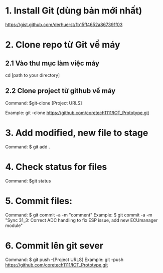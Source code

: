 # 1. Install Git (dùng bản mới nhất)
https://gist.github.com/derhuerst/1b15ff4652a867391f03
# 2. Clone repo từ Git về máy 
## 2.1 Vào thư mục làm việc máy
cd [path to your directory]
## 2.2 Clone project từ github về máy
Command:  $git-clone [Project URLS]

Example: git -clone https://github.com/coretech1111/IOT_Prototype.git

# 3.  Add modified, new file to stage
Command:  $ git  add . 
# 4. Check status for files
Command:           $git status
# 5. Commit files: 
Command:  $ git commit -a -m  "comment" 
Example: $ git commit -a -m  "Sync 31_3: Correct ADC handling to fix ESP issue, add new ECUmanager module"

# 6. Commit lên git sever
Command: $ git push -[Project URLS]
Example:
git -push https://github.com/coretech1111/IOT_Prototype.git